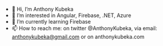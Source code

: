 - 👋 Hi, I’m Anthony Kubeka
- 👀 I’m interested in Angular, Firebase, .NET, Azure
- 🌱 I’m currently learning Firebase
- 📫 How to reach me: on twitter @AnthonyKubeka, via email: anthonykubeka@gmail.com or on anthonykubeka.com

<!---
AnthonyKubeka/AnthonyKubeka is a ✨ special ✨ repository because its `README.md` (this file) appears on your GitHub profile.
You can click the Preview link to take a look at your changes.
--->
